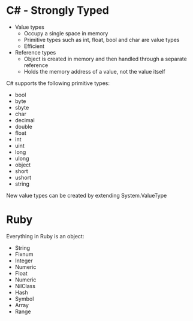 # C# - Strongly Typed
- Value types
  - Occupy a single space in memory
  - Primitive types such as int, float, bool and char are value types
  - Efficient
- Reference types
  - Object is created in memory and then handled through a separate reference
  - Holds the memory address of a value, not the value itself

C# supports the following primitive types:
- bool
- byte
- sbyte
- char
- decimal
- double
- float
- int
- uint
- long
- ulong
- object
- short
- ushort
- string 

New value types can be created by extending System.ValueType

# Ruby
Everything in Ruby is an object:

- String
- Fixnum
- Integer
- Numeric
- Float
- Numeric
- NilClass
- Hash
- Symbol
- Array
- Range
